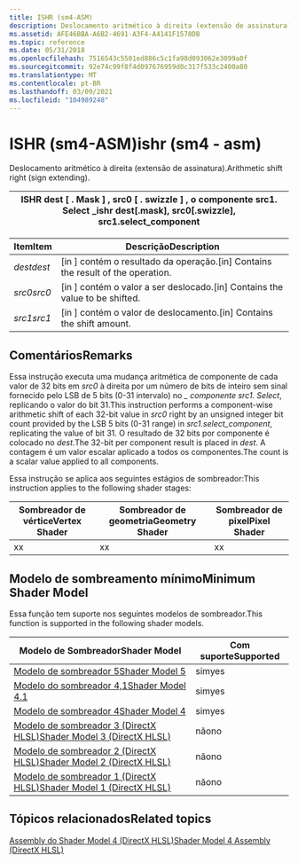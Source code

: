 ```yaml
---
title: ISHR (sm4-ASM)
description: Deslocamento aritmético à direita (extensão de assinatura). | ISHR (sm4-ASM)
ms.assetid: AFE46BBA-A6B2-4691-A3F4-A4141F1578DB
ms.topic: reference
ms.date: 05/31/2018
ms.openlocfilehash: 7516543c5501ed886c5c1fa98d093062e3099a0f
ms.sourcegitcommit: 92e74c99f8f4d097676959d0c317f533c2400a80
ms.translationtype: MT
ms.contentlocale: pt-BR
ms.lasthandoff: 03/09/2021
ms.locfileid: "104989248"
---
```

# <a name="ishr-sm4---asm"></a><span data-ttu-id="30d2b-104">ISHR (sm4-ASM)</span><span class="sxs-lookup"><span data-stu-id="30d2b-104">ishr (sm4 - asm)</span></span>

<span data-ttu-id="30d2b-105">Deslocamento aritmético à direita (extensão de assinatura).</span><span class="sxs-lookup"><span data-stu-id="30d2b-105">Arithmetic shift right (sign extending).</span></span>



| <span data-ttu-id="30d2b-106">ISHR dest \[ . Mask \] , src0 \[ . swizzle \] , o componente src1. Select \_</span><span class="sxs-lookup"><span data-stu-id="30d2b-106">ishr dest\[.mask\], src0\[.swizzle\], src1.select\_component</span></span> |
|--------------------------------------------------------------|



 



| <span data-ttu-id="30d2b-107">Item</span><span class="sxs-lookup"><span data-stu-id="30d2b-107">Item</span></span>                                                            | <span data-ttu-id="30d2b-108">Descrição</span><span class="sxs-lookup"><span data-stu-id="30d2b-108">Description</span></span>                                             |
|-----------------------------------------------------------------|---------------------------------------------------------|
| <span data-ttu-id="30d2b-109"><span id="dest"></span><span id="DEST"></span>*dest*</span><span class="sxs-lookup"><span data-stu-id="30d2b-109"><span id="dest"></span><span id="DEST"></span>*dest*</span></span><br/> | <span data-ttu-id="30d2b-110">\[in \] contém o resultado da operação.</span><span class="sxs-lookup"><span data-stu-id="30d2b-110">\[in\] Contains the result of the operation.</span></span><br/> |
| <span data-ttu-id="30d2b-111"><span id="src0"></span><span id="SRC0"></span>*src0*</span><span class="sxs-lookup"><span data-stu-id="30d2b-111"><span id="src0"></span><span id="SRC0"></span>*src0*</span></span><br/> | <span data-ttu-id="30d2b-112">\[in \] contém o valor a ser deslocado.</span><span class="sxs-lookup"><span data-stu-id="30d2b-112">\[in\] Contains the value to be shifted.</span></span><br/>     |
| <span data-ttu-id="30d2b-113"><span id="src1"></span><span id="SRC1"></span>*src1*</span><span class="sxs-lookup"><span data-stu-id="30d2b-113"><span id="src1"></span><span id="SRC1"></span>*src1*</span></span><br/> | <span data-ttu-id="30d2b-114">\[in \] contém o valor de deslocamento.</span><span class="sxs-lookup"><span data-stu-id="30d2b-114">\[in\] Contains the shift amount.</span></span><br/>            |



 

## <a name="remarks"></a><span data-ttu-id="30d2b-115">Comentários</span><span class="sxs-lookup"><span data-stu-id="30d2b-115">Remarks</span></span>

<span data-ttu-id="30d2b-116">Essa instrução executa uma mudança aritmética de componente de cada valor de 32 bits em *src0* à direita por um número de bits de inteiro sem sinal fornecido pelo LSB de 5 bits (0-31 intervalo) no *\_ componente src1. Select*, replicando o valor do bit 31.</span><span class="sxs-lookup"><span data-stu-id="30d2b-116">This instruction performs a component-wise arithmetic shift of each 32-bit value in *src0* right by an unsigned integer bit count provided by the LSB 5 bits (0-31 range) in *src1.select\_component*, replicating the value of bit 31.</span></span> <span data-ttu-id="30d2b-117">O resultado de 32 bits por componente é colocado no *dest*.</span><span class="sxs-lookup"><span data-stu-id="30d2b-117">The 32-bit per component result is placed in *dest*.</span></span> <span data-ttu-id="30d2b-118">A contagem é um valor escalar aplicado a todos os componentes.</span><span class="sxs-lookup"><span data-stu-id="30d2b-118">The count is a scalar value applied to all components.</span></span>

<span data-ttu-id="30d2b-119">Essa instrução se aplica aos seguintes estágios de sombreador:</span><span class="sxs-lookup"><span data-stu-id="30d2b-119">This instruction applies to the following shader stages:</span></span>



| <span data-ttu-id="30d2b-120">Sombreador de vértice</span><span class="sxs-lookup"><span data-stu-id="30d2b-120">Vertex Shader</span></span> | <span data-ttu-id="30d2b-121">Sombreador de geometria</span><span class="sxs-lookup"><span data-stu-id="30d2b-121">Geometry Shader</span></span> | <span data-ttu-id="30d2b-122">Sombreador de pixel</span><span class="sxs-lookup"><span data-stu-id="30d2b-122">Pixel Shader</span></span> |
|---------------|-----------------|--------------|
| <span data-ttu-id="30d2b-123">x</span><span class="sxs-lookup"><span data-stu-id="30d2b-123">x</span></span>             | <span data-ttu-id="30d2b-124">x</span><span class="sxs-lookup"><span data-stu-id="30d2b-124">x</span></span>               | <span data-ttu-id="30d2b-125">x</span><span class="sxs-lookup"><span data-stu-id="30d2b-125">x</span></span>            |



 

## <a name="minimum-shader-model"></a><span data-ttu-id="30d2b-126">Modelo de sombreamento mínimo</span><span class="sxs-lookup"><span data-stu-id="30d2b-126">Minimum Shader Model</span></span>

<span data-ttu-id="30d2b-127">Essa função tem suporte nos seguintes modelos de sombreador.</span><span class="sxs-lookup"><span data-stu-id="30d2b-127">This function is supported in the following shader models.</span></span>



| <span data-ttu-id="30d2b-128">Modelo de Sombreador</span><span class="sxs-lookup"><span data-stu-id="30d2b-128">Shader Model</span></span>                                              | <span data-ttu-id="30d2b-129">Com suporte</span><span class="sxs-lookup"><span data-stu-id="30d2b-129">Supported</span></span> |
|-----------------------------------------------------------|-----------|
| [<span data-ttu-id="30d2b-130">Modelo de sombreador 5</span><span class="sxs-lookup"><span data-stu-id="30d2b-130">Shader Model 5</span></span>](d3d11-graphics-reference-sm5.md)        | <span data-ttu-id="30d2b-131">sim</span><span class="sxs-lookup"><span data-stu-id="30d2b-131">yes</span></span>       |
| [<span data-ttu-id="30d2b-132">Modelo do sombreador 4,1</span><span class="sxs-lookup"><span data-stu-id="30d2b-132">Shader Model 4.1</span></span>](dx-graphics-hlsl-sm4.md)              | <span data-ttu-id="30d2b-133">sim</span><span class="sxs-lookup"><span data-stu-id="30d2b-133">yes</span></span>       |
| [<span data-ttu-id="30d2b-134">Modelo de sombreador 4</span><span class="sxs-lookup"><span data-stu-id="30d2b-134">Shader Model 4</span></span>](dx-graphics-hlsl-sm4.md)                | <span data-ttu-id="30d2b-135">sim</span><span class="sxs-lookup"><span data-stu-id="30d2b-135">yes</span></span>       |
| [<span data-ttu-id="30d2b-136">Modelo de sombreador 3 (DirectX HLSL)</span><span class="sxs-lookup"><span data-stu-id="30d2b-136">Shader Model 3 (DirectX HLSL)</span></span>](dx-graphics-hlsl-sm3.md) | <span data-ttu-id="30d2b-137">não</span><span class="sxs-lookup"><span data-stu-id="30d2b-137">no</span></span>        |
| [<span data-ttu-id="30d2b-138">Modelo de sombreador 2 (DirectX HLSL)</span><span class="sxs-lookup"><span data-stu-id="30d2b-138">Shader Model 2 (DirectX HLSL)</span></span>](dx-graphics-hlsl-sm2.md) | <span data-ttu-id="30d2b-139">não</span><span class="sxs-lookup"><span data-stu-id="30d2b-139">no</span></span>        |
| [<span data-ttu-id="30d2b-140">Modelo de sombreador 1 (DirectX HLSL)</span><span class="sxs-lookup"><span data-stu-id="30d2b-140">Shader Model 1 (DirectX HLSL)</span></span>](dx-graphics-hlsl-sm1.md) | <span data-ttu-id="30d2b-141">não</span><span class="sxs-lookup"><span data-stu-id="30d2b-141">no</span></span>        |



 

## <a name="related-topics"></a><span data-ttu-id="30d2b-142">Tópicos relacionados</span><span class="sxs-lookup"><span data-stu-id="30d2b-142">Related topics</span></span>

<dl> <dt>

[<span data-ttu-id="30d2b-143">Assembly do Shader Model 4 (DirectX HLSL)</span><span class="sxs-lookup"><span data-stu-id="30d2b-143">Shader Model 4 Assembly (DirectX HLSL)</span></span>](dx-graphics-hlsl-sm4-asm.md)
</dt> </dl>

 

 





